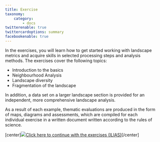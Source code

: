 ```yaml
---
title: Exercise
taxonomy:
    category:
        - docs
twitterenable: true
twittercardoptions: summary
facebookenable: true
---
```

In the exercises, you will learn how to get started working with landscape metrics and acquire skills in selected processing steps and analysis methods. The exercises cover the following topics:

* Introduction to the basics
* Neighbourhood Analysis
* Landscape diversity
* Fragmentation of the landscape

In addition, a data set on a larger landscape section is provided for an independent, more comprehensive landscape analysis.

As a result of each example, thematic evaluations are produced in the form of maps, diagrams and assessments, which are compiled for each individual exercise in a written document written according to the rules of science.

[center]<a href="https://ilias.opengeoedu.de/ilias/goto_opengeoedu_crs_454.html" markdown="1" target="_blank">![](/images/exercise.png?resize=200)Click here to continue with the exercises (ILIAS)</a>[/center]
